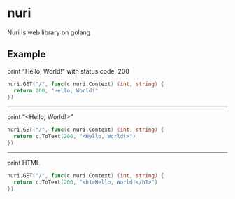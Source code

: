 # nuri
Nuri is web library on golang

## Example

print "Hello, World!" with status code, 200
```go
nuri.GET("/", func(c nuri.Context) (int, string) {
  return 200, "Hello, World!"
})
```

---

print "<Hello, World!>"
```go
nuri.GET("/", func(c nuri.Context) (int, string) {
  return c.ToText(200, "<Hello, World!>")
})
```

---

print HTML

```go
nuri.GET("/", func(c nuri.Context) (int, string) {
  return c.ToText(200, "<h1>Hello, World!</h1>")
})
```
